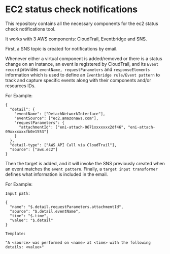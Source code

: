 # EC2 status check notifications

This repository contains all the necessary components for the ec2 status check notifications tool.

It works with 3 AWS components: CloudTrail, Eventbridge and SNS.

First, a SNS topic is created for notifications by email.

Whenever either a virtual component is added/removed or there is a status change on an instance, an event is registered by CloudTrail, and its `Event record` provides `eventName, requestParameters` and `responseElements` information which is used to define an `Eventbridge rule/Event pattern` to track and capture specific events along with their components and/or resources IDs.

For Example:

```
{
  "detail": {
    "eventName": ["DetachNetworkInterface"],
    "eventSource": ["ec2.amazonaws.com"],
    "requestParameters": {
      "attachmentId": ["eni-attach-0671xxxxxxx2df46", "eni-attach-09xxxxxxxfb0e1553"]
    }
  },
  "detail-type": ["AWS API Call via CloudTrail"],
  "source": ["aws.ec2"]
}
```

Then the target is added, and it will invoke the SNS previously created when an event matches the `event pattern`. Finally, a `target input transformer` defines what information is included in the email. 

For Example:

```
Input path:

{
  "name": "$.detail.requestParameters.attachmentId",
  "source": "$.detail.eventName",
  "time": "$.time",
  "value": "$.detail"
}

Template:

"A <source> was performed on <name> at <time> with the following details: <value>"
```

